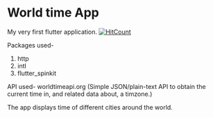 # World time App

My very first flutter application.
[![HitCount](http://hits.dwyl.com/jayanth-naidu/first-website.svg)](http://hits.dwyl.com/jayanth-naidu/first-website)

Packages used-
1) http
2) intl
3) flutter_spinkit

API used-
worldtimeapi.org
(Simple JSON/plain-text API to obtain the current time in, and related data about, a timzone.)

The app displays time of different cities around the world.
